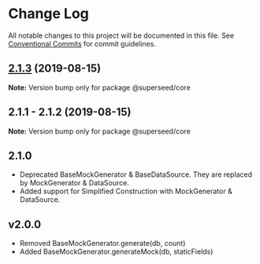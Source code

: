 # Change Log

All notable changes to this project will be documented in this file.
See [Conventional Commits](https://conventionalcommits.org) for commit guidelines.

## [2.1.3](https://github.com/Natural-Intelligence/superseed/compare/@superseed/core@2.1.2...@superseed/core@2.1.3) (2019-08-15)

**Note:** Version bump only for package @superseed/core





## 2.1.1 - 2.1.2 (2019-08-15)

**Note:** Version bump only for package @superseed/core

## 2.1.0
- Deprecated BaseMockGenerator & BaseDataSource. They are replaced by MockGenerator & DataSource.
- Added support for Simplified Construction with MockGenerator & DataSource.

## v2.0.0
- Removed BaseMockGenerator.generate(db, count)
- Added BaseMockGenerator.generateMock(db, staticFields)
